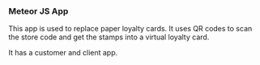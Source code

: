 ### Meteor JS App

This app is used to replace paper loyalty cards. It uses QR codes to scan the store code and get the stamps into a virtual loyalty card.

It has a customer and client app.
